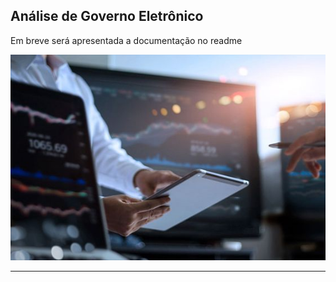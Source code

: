 ## Análise de Governo Eletrônico

Em breve será apresentada a documentação no readme

![title](projeto.png)

________